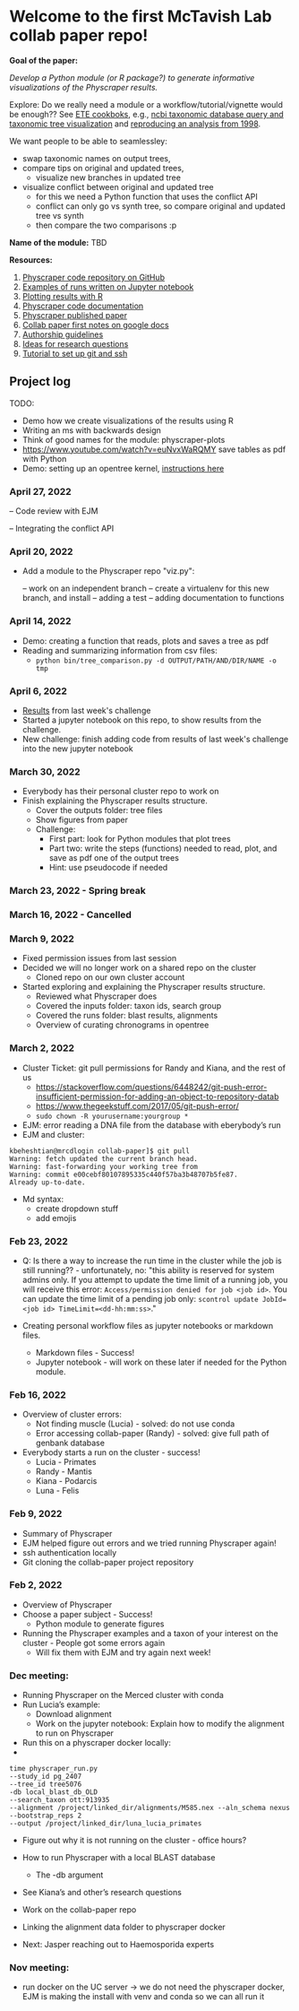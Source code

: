 # Welcome to the first McTavish Lab collab paper repo!

**Goal of the paper:**

_Develop a Python module (or R package?) to generate informative visualizations of the Physcraper results._

Explore: Do we really need a module or a workflow/tutorial/vignette would be enough?? See [ETE cookboks](http://etetoolkit.org/cookbook/), e.g., [ncbi taxonomic database query and taxonomic tree visualization](http://etetoolkit.org/documentation/ete-ncbiquery/) and [reproducing an analysis from 1998](http://etetoolkit.org/cookbook/ete_evol_lysozyme_branch.ipynb).

We want people to be able to seamlessley:

- swap taxonomic names on output trees,
- compare tips on original and updated trees, 
   - visualize new branches in updated tree
- visualize conflict between original and updated tree
   - for this we need a Python function that uses the conflict API
   - conflict can only go vs synth tree, so compare original and updated tree vs synth
   - then compare the two comparisons :p

**Name of the module:** TBD

**Resources:**

1. [Physcraper code repository on GitHub](https://github.com/McTavishLab/physcraper)
1. [Examples of runs written on Jupyter notebook](https://github.com/McTavishLab/physcraper/tree/main/docs/examples)
2. [Plotting results with R](https://mctavishlab.github.io/physcraperex/index.html)
3. [Physcraper code documentation](https://physcraper.readthedocs.io/en/main/index.html)
4. [Physcraper published paper](https://bmcbioinformatics.biomedcentral.com/articles/10.1186/s12859-021-04274-6)
5. [Collab paper first notes on google docs](https://docs.google.com/document/d/1R9ueuvIWhvD9gSxr6GAso4RnSMK-1BlSHhU0p2wJMPI/edit)
6. [Authorship guidelines](https://docs.google.com/document/d/15mKjgdxvvPQPxiJE6hk8_vmCuf1NZH8IdZEyaM9RY9w/edit)
7. [Ideas for research questions](https://docs.google.com/document/d/1ztoGtQK3HhxFUfal7t5Scq9nGU9b6xBzbvHED3aNYJc/edit)
8. [Tutorial to set up git and ssh](https://github.com/LunaSare/lunasare-blogdown/blob/main/content/post-dev/2022-02-01_configuring-git/index.md)


## Project log

TODO:

- Demo how we create visualizations of the results using R
- Writing an ms with backwards design
- Think of good names for the module: physcraper-plots
- https://www.youtube.com/watch?v=euNvxWaRQMY save tables as pdf with Python
- Demo: setting up an opentree kernel, [instructions here](https://opentreeoflife.github.io/jupyter-venv)


### April 27, 2022

– Code review with EJM

– Integrating the conflict API

### April 20, 2022

- Add a module to the Physcraper repo "viz.py":
 
   – work on an independent branch
   – create a virtualenv for this new branch, and install
   – adding a test
   – adding documentation to functions

### April 14, 2022

- Demo: creating a function that reads, plots and saves a tree as pdf
- Reading and summarizing information from csv files:
   - `python bin/tree_comparison.py -d OUTPUT/PATH/AND/DIR/NAME -o  tmp`


### April 6, 2022

- [Results](https://docs.google.com/document/d/18_kUPLkvIOMh3sXZlWpNWR1DWPmKzVnMapSO5hssdrY/edit) from last week's challenge
- Started a jupyter notebook on this repo, to show results from the challenge. 
- New challenge: finish adding code from results of last week's challenge into the new jupyter notebook


### March 30, 2022

- Everybody has their personal cluster repo to work on
- Finish explaining the Physcraper results structure.
   - Cover the outputs folder: tree files
   - Show figures from paper
   - Challenge: 
      - First part: look for Python modules that plot trees
      - Part two: write the steps (functions) needed to read, plot, and save as pdf one of the output trees
      - Hint: use pseudocode if needed

### March 23, 2022 - Spring break

### March 16, 2022 - Cancelled
   
### March 9, 2022

- Fixed permission issues from last session
- Decided we will no longer work on a shared repo on the cluster
   - Cloned repo on our own cluster account
- Started exploring and explaining the Physcraper results structure.
   - Reviewed what Physcraper does
   - Covered the inputs folder: taxon ids, search group
   - Covered the runs folder: blast results, alignments
   - Overview of curating chronograms in opentree

### March 2, 2022

- Cluster Ticket: git pull permissions for Randy and Kiana, and the rest of us
  - https://stackoverflow.com/questions/6448242/git-push-error-insufficient-permission-for-adding-an-object-to-repository-datab 
  - https://www.thegeekstuff.com/2017/05/git-push-error/
  - `sudo chown -R yourusername:yourgroup *`
- EJM: error reading a DNA file from the database with eberybody’s run
- EJM and cluster: 
```
kbeheshtian@mrcdlogin collab-paper]$ git pull
Warning: fetch updated the current branch head.
Warning: fast-forwarding your working tree from
Warning: commit e00cebf80107895335c440f57ba3b48707b5fe87.
Already up-to-date.
```
- Md syntax: 
  - create dropdown stuff
  - add emojis


### Feb 23, 2022

- Q: Is there a way to increase the run time in the cluster while the job is still running?? - unfortunately, no: 
"this ability is reserved for system admins only. 
If you attempt to update the time limit of a running job, you will receive this error:
`Access/permission denied for job <job id>`.
You can update the time limit of a pending job only:
`scontrol update JobId=<job id> TimeLimit=<dd-hh:mm:ss>`."

- Creating personal workflow files as jupyter notebooks or markdown files. 
  - Markdown files - Success!
  - Jupyter notebook - will work on these later if needed for the Python module.



### Feb 16, 2022

- Overview of cluster errors:
  - Not finding muscle (Lucia) - solved: do not use conda
  - Error accessing collab-paper (Randy) - solved: give full path of genbank database
- Everybody starts a run on the cluster - success!
  - Lucia - Primates
  - Randy - Mantis
  - Kiana - Podarcis
  - Luna - Felis

### Feb 9, 2022

- Summary of Physcraper
- EJM helped figure out errors and we tried running Physcraper again!
- ssh authentication locally
- Git cloning the collab-paper project repository



### Feb 2, 2022

- Overview of Physcraper
- Choose a paper subject - Success!
  - Python module to generate figures
- Running the Physcraper examples and a taxon of your interest on the cluster - People got some errors again
   - Will fix them with EJM and try again next week!

### Dec meeting:

- Running Physcraper on the Merced cluster with conda
- Run Lucia’s example:
  - Download alignment
  - Work on the jupyter notebook: Explain how to modify the alignment to run on Physcraper
- Run this on a physcraper docker locally:
- 
```
time physcraper_run.py 
--study_id pg_2407 
--tree_id tree5076 
-db local_blast_db_OLD 
--search_taxon ott:913935 
--alignment /project/linked_dir/alignments/M585.nex --aln_schema nexus 
--bootstrap_reps 2 
--output /project/linked_dir/luna_lucia_primates
```
- Figure out why it is not running on the cluster - office hours?


- How to run Physcraper with a local BLAST database
   - The -db argument
- See Kiana’s and other’s research questions
- Work on the collab-paper repo
- Linking the alignment data folder to physcraper docker
- Next: Jasper reaching out to Haemosporida experts

### Nov meeting:

- run docker on the UC server -> we do not need the physcraper docker, EJM is making the install with venv and conda so we can all run it


